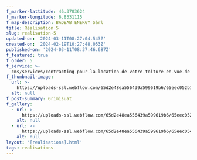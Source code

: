 ```yaml
---
f_marker-lattitude: 46.3703624
f_marker-longitude: 6.8331115
f_map-description: BAOBAB ENERGY Sàrl
title: Réalisation 5
slug: realisation-5
updated-on: '2024-03-11T08:27:04.543Z'
created-on: '2024-02-19T10:27:48.053Z'
published-on: '2024-03-11T08:37:46.687Z'
f_featured: true
f_order: 5
f_service: >-
  cms/services/contracting-pour-la-location-de-votre-toiture-en-vue-de-linstallation-dune-solution-photovoltaique.md
f_thumbnail-image:
  url: >-
    https://uploads-ssl.webflow.com/65d2e48ea556439a599619b6/65eec052b17e4a53aec51a14_baobab-project-22_02.jpg
  alt: null
f_post-summary: Grimisuat
f_gallery:
  - url: >-
      https://uploads-ssl.webflow.com/65d2e48ea556439a599619b6/65eec052b17e4a53aec51a14_baobab-project-22_02.jpg
    alt: null
  - url: >-
      https://uploads-ssl.webflow.com/65d2e48ea556439a599619b6/65eec054568fba33bacd8788_baobab-project-22_04.jpg
    alt: null
layout: '[realisations].html'
tags: realisations
---
```



